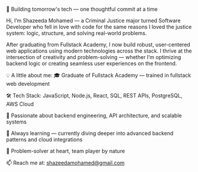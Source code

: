 🚀 Building tomorrow's tech — one thoughtful commit at a time

Hi, I’m Shazeeda Mohamed — a Criminal Justice major turned Software Developer who fell in love with code for the same reasons I loved the justice system: logic, structure, and solving real-world problems.

After graduating from Fullstack Academy, I now build robust, user-centered web applications using modern technologies across the stack. I thrive at the intersection of creativity and problem-solving — whether I’m optimizing backend logic or creating seamless user experiences on the frontend.


💡 A little about me:
🎓 Graduate of Fullstack Academy — trained in fullstack web development

🛠️ Tech Stack: JavaScript, Node.js, React, SQL, REST APIs, PostgreSQL, AWS Cloud

🧠 Passionate about backend engineering, API architecture, and scalable systems

🌱 Always learning — currently diving deeper into advanced backend patterns and cloud integrations

🧩 Problem-solver at heart, team player by nature

📫 Reach me at: shazeedamohamed@gmail.com
<!--
**Shazeeda/Shazeeda** is a ✨ _special_ ✨ repository because its `README.md` (this file) appears on your GitHub profile.

Here are some ideas to get you started:

